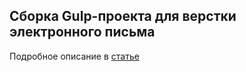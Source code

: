 <h2>Сборка Gulp-проекта для верстки электронного письма</h2>
<p>Подробное описание в <a href="https://webmikorn.ru/articles/verstka-elektronnogo-pisma-s-pomoshhyu-gulp/">статье</a></p>
